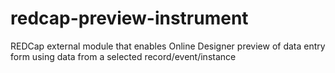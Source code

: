 # redcap-preview-instrument
REDCap external module that enables Online Designer preview of data entry form using data from a selected record/event/instance
